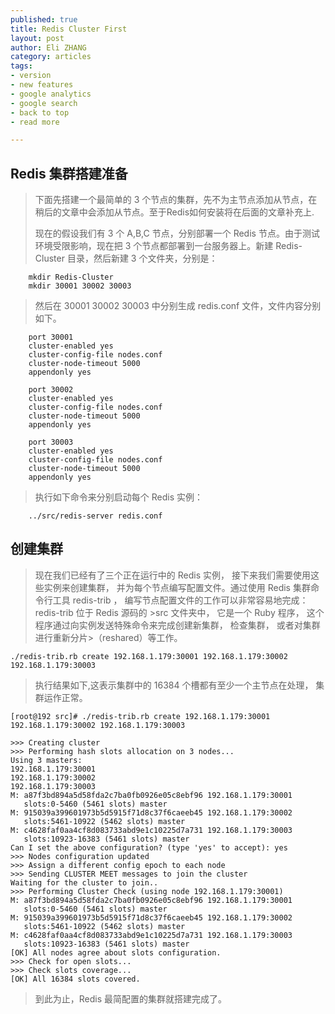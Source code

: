 ```yaml
---
published: true
title: Redis Cluster First
layout: post
author: Eli ZHANG 
category: articles
tags:
- version
- new features
- google analytics
- google search
- back to top
- read more

---
```


## Redis 集群搭建准备

> 下面先搭建一个最简单的 3 个节点的集群，先不为主节点添加从节点，在稍后的文章中会添加从节点。至于Redis如何安装将在后面的文章补充上.
> 
> 现在的假设我们有 3 个 A,B,C 节点，分别部署一个 Redis 节点。由于测试环境受限影响，现在把 3 个节点都部署到一台服务器上。新建 Redis-Cluster 目录，然后新建 3 个文件夹，分别是：

```
	mkdir Redis-Cluster
	mkdir 30001 30002 30003
```
>	然后在 30001 30002 30003 中分别生成 redis.conf 文件，文件内容分别如下。

```
	port 30001
	cluster-enabled yes
	cluster-config-file nodes.conf
	cluster-node-timeout 5000
	appendonly yes

	port 30002
	cluster-enabled yes
	cluster-config-file nodes.conf
	cluster-node-timeout 5000
	appendonly yes
	
	port 30003
	cluster-enabled yes
	cluster-config-file nodes.conf
	cluster-node-timeout 5000
	appendonly yes

```

> 执行如下命令来分别启动每个 Redis 实例：
```
	../src/redis-server redis.conf
```

## 创建集群

>	现在我们已经有了三个正在运行中的 Redis 实例， 接下来我们需要使用这些实例来创建集群， 并为每个节点编写配置文件。通过使用 Redis 集群命令行工具 redis-trib ， 编写节点配置文件的工作可以非常容易地完成： redis-trib 位于 Redis 源码的 >src 文件夹中， 它是一个 Ruby 程序， 这个程序通过向实例发送特殊命令来完成创建新集群， 检查集群， 或者对集群进行重新分片>（reshared）等工作。

```
./redis-trib.rb create 192.168.1.179:30001 192.168.1.179:30002 192.168.1.179:30003
```
>	执行结果如下,这表示集群中的 16384 个槽都有至少一个主节点在处理， 集群运作正常。

```
[root@192 src]# ./redis-trib.rb create 192.168.1.179:30001 192.168.1.179:30002 192.168.1.179:30003

>>> Creating cluster
>>> Performing hash slots allocation on 3 nodes...
Using 3 masters:
192.168.1.179:30001
192.168.1.179:30002
192.168.1.179:30003
M: a87f3bd894a5d58fda2c7ba0fb0926e05c8ebf96 192.168.1.179:30001
   slots:0-5460 (5461 slots) master
M: 915039a399601973b5d5915f71d8c37f6caeeb45 192.168.1.179:30002
   slots:5461-10922 (5462 slots) master
M: c4628faf0aa4cf8d083733abd9e1c10225d7a731 192.168.1.179:30003
   slots:10923-16383 (5461 slots) master
Can I set the above configuration? (type 'yes' to accept): yes
>>> Nodes configuration updated
>>> Assign a different config epoch to each node
>>> Sending CLUSTER MEET messages to join the cluster
Waiting for the cluster to join..
>>> Performing Cluster Check (using node 192.168.1.179:30001)
M: a87f3bd894a5d58fda2c7ba0fb0926e05c8ebf96 192.168.1.179:30001
   slots:0-5460 (5461 slots) master
M: 915039a399601973b5d5915f71d8c37f6caeeb45 192.168.1.179:30002
   slots:5461-10922 (5462 slots) master
M: c4628faf0aa4cf8d083733abd9e1c10225d7a731 192.168.1.179:30003
   slots:10923-16383 (5461 slots) master
[OK] All nodes agree about slots configuration.
>>> Check for open slots...
>>> Check slots coverage...
[OK] All 16384 slots covered.

```
>	到此为止，Redis 最简配置的集群就搭建完成了。






